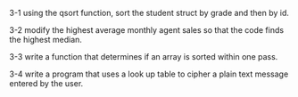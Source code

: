 3-1 using the qsort function, sort the student struct by grade and then by id.

3-2 modify the highest average monthly agent sales so that the code finds the highest median. 

3-3 write a function that determines if an array is sorted within one pass.

3-4 write a program that uses a look up table to cipher a plain text message entered by the user.
